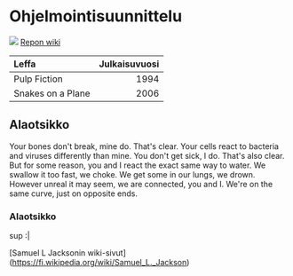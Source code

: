 # Ohjelmointisuunnittelu

![](http://www.indiewire.com/wp-content/uploads/2014/02/samuel-l-jackson.jpg)
[Repon wiki](https://github.com/laurivirtanen/ohjelmointisuunnittelu/wiki)

| Leffa | Julkaisuvuosi |
| :-----|--------------:|
|Pulp Fiction | 1994|
|Snakes on a Plane| 2006|


## Alaotsikko

Your bones don't break, mine do. That's clear. Your cells react to bacteria and viruses differently than mine. You don't get sick, I do. That's also clear. But for some reason, you and I react the exact same way to water. We swallow it too fast, we choke. We get some in our lungs, we drown. However unreal it may seem, we are connected, you and I. We're on the same curve, just on opposite ends.

### Alaotsikko

sup :|

[Samuel L Jacksonin wiki-sivut] (https://fi.wikipedia.org/wiki/Samuel_L._Jackson)
